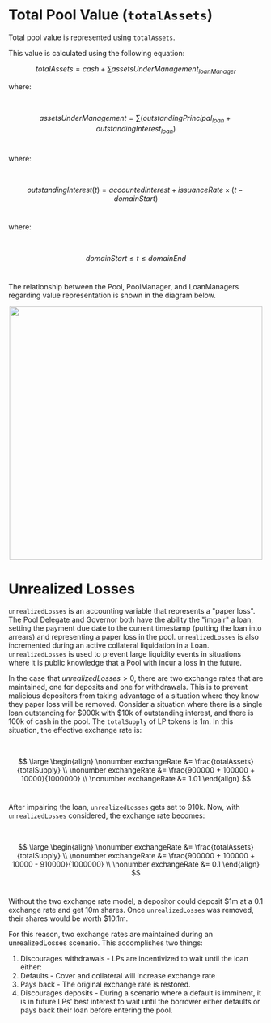 # Total Pool Value (`totalAssets`)

Total pool value is represented using `totalAssets`.

This value is calculated using the following equation:

<p align="center">

$$ totalAssets = cash + \sum{assetsUnderManagement_{loanManager}} $$

</p>

where:

<br/>

$$ assetsUnderManagement = \sum({outstandingPrincipal_{loan}} + {outstandingInterest_{loan}}) $$
<br/>

where:

<br/>

$$ outstandingInterest(t) = accountedInterest + issuanceRate \times (t - domainStart) $$
<br/>

where:

<br/>

$$ domainStart \le t \le domainEnd $$
<br/>

The relationship between the Pool, PoolManager, and LoanManagers regarding value representation is shown in the diagram below.

<p align="center">
  <img src="https://user-images.githubusercontent.com/44272939/196053069-88046d8c-7489-4a02-9a83-27406eac1b93.svg" height="500" />
</p>

# Unrealized Losses

`unrealizedLosses` is an accounting variable that represents a "paper loss". The Pool Delegate and Governor both have the ability the "impair" a loan, setting the payment due date to the current timestamp (putting the loan into arrears) and representing a paper loss in the pool. `unrealizedLosses` is also incremented during an active collateral liquidation in a Loan. `unrealizedLosses` is used to prevent large liquidity events in situations where it is public knowledge that a Pool with incur a loss in the future.

In the case that $unrealizedLosses \gt 0$, there are two exchange rates that are maintained, one for deposits and one for withdrawals. This is to prevent malicious depositors from taking advantage of a situation where they know they paper loss will be removed. Consider a situation where there is a single loan outstanding for $900k with $10k of outstanding interest, and there is 100k of cash in the pool. The `totalSupply` of LP tokens is 1m. In this situation, the effective exchange rate is:

<br/>

$$
\large
\begin{align}
\nonumber exchangeRate &= \frac{totalAssets}{totalSupply} \\
\nonumber exchangeRate &= \frac{900000 + 100000 + 10000}{1000000} \\
\nonumber exchangeRate &= 1.01
\end{align}
$$
<br/>

After impairing the loan, `unrealizedLosses` gets set to 910k. Now, with `unrealizedLosses` considered, the exchange rate becomes:

<br/>

$$
\large
\begin{align}
\nonumber exchangeRate &= \frac{totalAssets}{totalSupply} \\
\nonumber exchangeRate &= \frac{900000 + 100000 + 10000 - 910000}{1000000} \\
\nonumber exchangeRate &= 0.1
\end{align}
$$
<br/>

Without the two exchange rate model, a depositor could deposit $1m at a 0.1 exchange rate and get 10m shares. Once `unrealizedLosses` was removed, their shares would be worth $10.1m.

For this reason, two exchange rates are maintained during an unrealizedLosses scenario. This accomplishes two things:
1. Discourages withdrawals - LPs are incentivized to wait until the loan either:
  1. Defaults - Cover and collateral will increase exchange rate
  2. Pays back - The original exchange rate is restored.
2. Discourages deposits - During a scenario where a default is imminent, it is in future LPs' best interest to wait until the borrower either defaults or pays back their loan before entering the pool.
